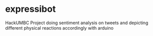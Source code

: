 # expressibot
HackUMBC Project doing sentiment analysis on tweets and depicting different physical reactions accordingly with arduino
